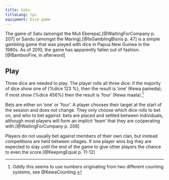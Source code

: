 ```yaml
---
title: Satu
titleLang: tpi
equipment: Dice game
---
```


<p class="lead">
The game of <span lang="kew" class="aka noun">Satu</span> (amongst the Muli Ekerepa),[@WaitingForCompany p. 207] or <span lang="mbw" class="aka noun">Sandu</span> (amongst the Maring),[@IsGamblingBisnis p. 47] is a simple gambling game that was played with dice in Papua New Guinea in the 1980s. As of 2010, the game has apparently fallen out of fashion.[@BambooFire, in afterword]
</p>

## Play

Three dice are needed to play. The player rolls all three dice: if the majority of dice show one of {%dice 123 %}, then the result is ‘one’ (Kewa <span lang="kew">pameda</span>); if most show {%dice 456%} then the result is ‘four’ (Kewa <span lang="kew">maala</span>).[^fn0]

[^fn0]: Oddly this seems to use numbers originating from two different counting systems, see @KewaCounting.

Bets are either on ‘one’ or ‘four’. A player chooses their target at the start of the session and does not change. They only choose which dice rolls to bet on, and who to bet against: bets are placed and settled between individuals, although most players will form an implicit ‘team’ that they are coöperating with.[@WaitingForCompany p. 208]

Players do not usually bet against members of their own clan, but instead competitions are held between villages. If one player wins big they are expected to stay until the end of the game to give other players the chance to even the score.[@KeepingEqual p. 11-12]
